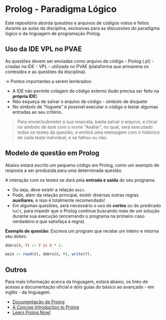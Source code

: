 # Prolog - Paradigma Lógico

Este repositório aborda questões e arquivos de códigos vistos e feitos durante as aulas da disciplina, exclusivas para as discussões do paradigma lógico e da linguagem de programação Prolog.

## Uso da IDE VPL no PVAE
As questões devem ser enviadas como arquivo de código - Prolog (.pl) - criadas na IDE - VPL - utilizada no PVAE (plataforma que armazena os conteúdos e as questões da disciplina).

-> Pontos importantes a serem lembrados:
* A IDE não permite colagem de código externo (tudo precisa ser feito na **própria IDE**)
* Não esqueça de salvar o arquivo de código - símbolo de disquete
* No símbolo de "foguete" é possível executar o código e testar algumas entradas ao seu critério.
> Para enviar/submeter a sua resposta, basta salvar o arquivo, e clicar no símbolo de *task* com o nome "Avaliar", no qual, será executado todos os testes da questão, e emitirá uma mensagem com o histórico de cada teste individual, e se falhou ou não.

## Modelo de questão em Prolog
Abaixo estará escrito um pequeno código em Prolog, como um exemplo de resposta a ser produzida para uma determinada questão.

A interação com os testes se dará pela **entrada e saída** do seu programa.
* Ou seja, deve existir a relação `main`.
* Pode, além da relação principal, existir diversas outras regras **auxiliares**, e isso é totalmente recomendado!
* Em algumas questões, será necessário o uso de **cortes** ou do predicado `halt`, para impedir que o Prolog continue buscando mais de um solução durante sua execução (encerrando o programa na primeiro caso verdadeiro e que satisfaça a regra).

__Exemplo de questão:__ Escreva um program que recebe um inteiro e retorna seu dobro.

```prolog
dobro(X, Y) :- Y is X * 2.

main :- read(X), dobro(X, Y), write(Y).
```

## Outros
Para mais informação acerca da linguagem, estará abaixo, os links de acesso a documentação oficial e dois guias do básico ao avançado - em inglês - da linguagem.
* [Documentação de Prolog](https://www.swi-prolog.org/pldoc/doc_for?object=root)
* [A Concise Introduction to Prolog](http://matuszek.org/prolog/prolog.html)
* [Learn Prolog Now!](https://www.let.rug.nl/bos/lpn//)
